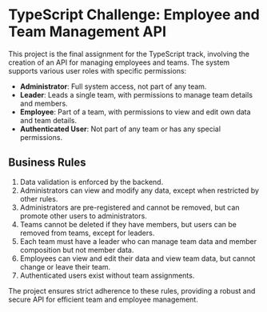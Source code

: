 # TypeScript Challenge: Employee and Team Management API

This project is the final assignment for the TypeScript track, involving the creation of an API for managing employees and teams. The system supports various user roles with specific permissions:

- **Administrator**: Full system access, not part of any team.
- **Leader**: Leads a single team, with permissions to manage team details and members.
- **Employee**: Part of a team, with permissions to view and edit own data and team details.
- **Authenticated User**: Not part of any team or has any special permissions.

## Business Rules

1. Data validation is enforced by the backend.
2. Administrators can view and modify any data, except when restricted by other rules.
3. Administrators are pre-registered and cannot be removed, but can promote other users to administrators.
4. Teams cannot be deleted if they have members, but users can be removed from teams, except for leaders.
5. Each team must have a leader who can manage team data and member composition but not member data.
6. Employees can view and edit their data and view team data, but cannot change or leave their team.
7. Authenticated users exist without team assignments.

The project ensures strict adherence to these rules, providing a robust and secure API for efficient team and employee management.
